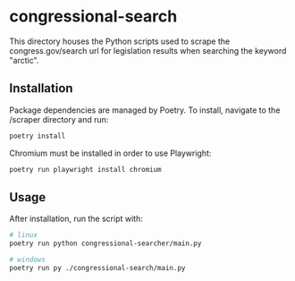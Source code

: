 # congressional-search

This directory houses the Python scripts used to scrape the congress.gov/search url for legislation results when searching the keyword "arctic".

## Installation

Package dependencies are managed by Poetry. To install, navigate to the /scraper directory and run:

```sh
poetry install
```

Chromium must be installed in order to use Playwright:

```sh
poetry run playwright install chromium
```

## Usage

After installation, run the script with:

```sh
# linux
poetry run python congressional-searcher/main.py
```

```sh
# windows
poetry run py ./congressional-search/main.py
```
